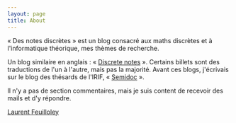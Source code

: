 ```yaml
---
layout: page
title: About
---
```


« Des notes discrètes » est un blog consacré aux maths discrètes et à l'informatique théorique, mes thèmes de recherche. 

Un blog similaire en anglais : « [Discrete notes](https://discrete-notes.github.io) ». Certains billets sont des traductions de l'un à l'autre, mais pas la majorité.  Avant ces blogs, j'écrivais sur le blog des thésards de l'IRIF, « [Semidoc](https://semidoc.github.io) ».

Il n'y a pas de section commentaires, mais je suis content de recevoir des mails et d'y répondre. 

[Laurent Feuilloley](https://pages.lip6.fr/Laurent.Feuilloley/)
